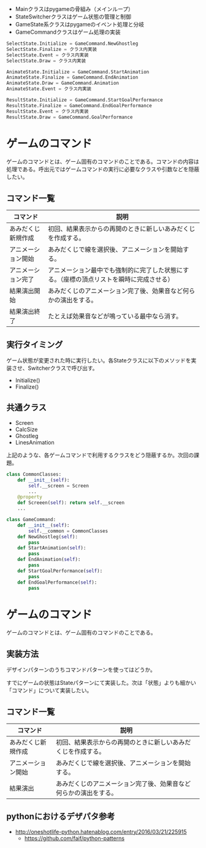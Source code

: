 
* Mainクラスはpygameの骨組み（メインループ）
* StateSwitcherクラスはゲーム状態の管理と制御
* GameState系クラスはpygameのイベント処理と分岐
* GameCommandクラスはゲーム処理の実装


```python
SelectState.Initialize = GameCommand.NewGhostleg
SelectState.Finalize = クラス内実装
SelectState.Event = クラス内実装
SelectState.Draw = クラス内実装

AnimateState.Initialize = GameCommand.StartAnimation
AnimateState.Finalize = GameCommand.EndAnimation
AnimateState.Draw = GameCommand.Animation
AnimateState.Event = クラス内実装

ResultState.Initialize = GameCommand.StartGoalPerformance
ResultState.Finalize = GameCommand.EndGoalPerformance
ResultState.Event = クラス内実装
ResultState.Draw = GameCommand.GoalPerformance
```








# ゲームのコマンド

ゲームのコマンドとは、ゲーム固有のコマンドのことである。コマンドの内容は処理である。呼出元ではゲームコマンドの実行に必要なクラスや引数などを隠蔽したい。

## コマンド一覧

コマンド|説明
--------|----
あみだくじ新規作成|初回、結果表示からの再開のときに新しいあみだくじを作成する。
アニメーション開始|あみだくじで線を選択後、アニメーションを開始する。
アニメーション完了|アニメーション最中でも強制的に完了した状態にする。（座標の頂点リストを瞬時に完成させる）
結果演出開始|あみだくじのアニメーション完了後、効果音など何らかの演出をする。
結果演出終了|たとえば効果音などが鳴っている最中なら消す。

## 実行タイミング

ゲーム状態が変更された時に実行したい。各Stateクラスに以下のメソッドを実装させ、Switcherクラスで呼び出す。

* Initialize()
* Finalize()

## 共通クラス

* Screen
* CalcSize
* Ghostleg
* LinesAnimation

上記のような、各ゲームコマンドで利用するクラスをどう隠蔽するか。次回の課題。


```python
class CommonClasses:
    def __init__(self):
        self.__screen = Screen
        ...
    @property
    def Screeen(self): return self.__screen
    ...
```
```python
class GameCommand:
    def __init__(self):
        self.__common = CommonClasses
    def NewGhostleg(self):
        pass
    def StartAnimation(self):
        pass
    def EndAnimation(self):
        pass
    def StartGoalPerformance(self):
        pass
    def EndGoalPerformance(self):
        pass
```




















# ゲームのコマンド

ゲームのコマンドとは、ゲーム固有のコマンドのことである。

## 実装方法

デザインパターンのうちコマンドパターンを使ってはどうか。

すでにゲームの状態はStateパターンにて実装した。次は「状態」よりも細かい「コマンド」について実装したい。

## コマンド一覧

コマンド|説明
--------|----
あみだくじ新規作成|初回、結果表示からの再開のときに新しいあみだくじを作成する。
アニメーション開始|あみだくじで線を選択後、アニメーションを開始する。
結果演出|あみだくじのアニメーション完了後、効果音など何らかの演出をする。


## pythonにおけるデザパタ参考

* http://oneshotlife-python.hatenablog.com/entry/2016/03/21/225915
    * https://github.com/faif/python-patterns

